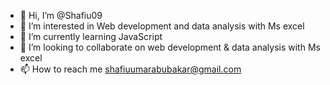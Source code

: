 - 👋 Hi, I’m @Shafiu09
- 👀 I’m interested in Web development and data analysis with Ms excel 
- 🌱 I’m currently learning JavaScript 
- 💞️ I’m looking to collaborate on web development & data analysis with Ms excel 
- 📫 How to reach me shafiuumarabubakar@gmail.com

<!---
Shafiu09/Shafiu09 is a ✨ special ✨ repository because its `README.md` (this file) appears on your GitHub profile.
You can click the Preview link to take a look at your changes.
--->
